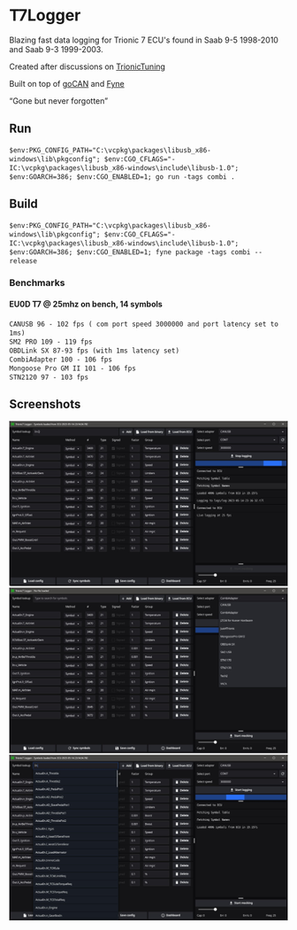 # T7Logger

Blazing fast data logging for Trionic 7 ECU's found in Saab 9-5 1998-2010 and Saab 9-3 1999-2003.

Created after discussions on [TrionicTuning](https://www.trionictuning.com/forum/viewtopic.php?f=34&t=14297)

Built on top of [goCAN](https://github.com/roffe/gocan) and [Fyne](https://fyne.io/)

“Gone but never forgotten”

## Run
    $env:PKG_CONFIG_PATH="C:\vcpkg\packages\libusb_x86-windows\lib\pkgconfig"; $env:CGO_CFLAGS="-IC:\vcpkg\packages\libusb_x86-windows\include\libusb-1.0"; $env:GOARCH=386; $env:CGO_ENABLED=1; go run -tags combi .

## Build
    $env:PKG_CONFIG_PATH="C:\vcpkg\packages\libusb_x86-windows\lib\pkgconfig"; $env:CGO_CFLAGS="-IC:\vcpkg\packages\libusb_x86-windows\include\libusb-1.0"; $env:GOARCH=386; $env:CGO_ENABLED=1; fyne package -tags combi --release

### Benchmarks

#### EU0D T7 @ 25mhz on bench, 14 symbols

    CANUSB 96 - 102 fps ( com port speed 3000000 and port latency set to 1ms)
    SM2 PRO 109 - 119 fps
    OBDLink SX 87-93 fps (with 1ms latency set)
    CombiAdapter 100 - 106 fps
    Mongoose Pro GM II 101 - 106 fps
    STN2120 97 - 103 fps


## Screenshots
![](t7logger.jpg)
![](t7logger1.jpg)
![](t7logger2.jpg)